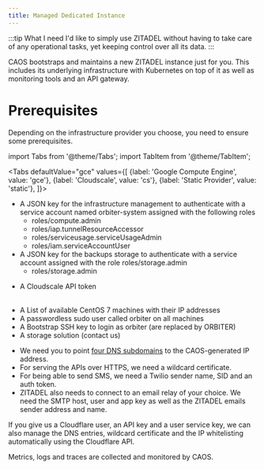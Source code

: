 ```yaml
---
title: Managed Dedicated Instance
---
```


:::tip What I need
I'd like to simply use ZITADEL without having to take care of any operational tasks, yet keeping control over all its data.
:::

CAOS bootstraps and maintains a new ZITADEL instance just for you. This includes its underlying infrastructure with Kubernetes on top of it as well as monitoring tools and an API gateway.

# Prerequisites

Depending on the infrastructure provider you choose, you need to ensure some prerequisites.

import Tabs from '@theme/Tabs';
import TabItem from '@theme/TabItem';

<Tabs
  defaultValue="gce"
  values={[
    {label: 'Google Compute Engine', value: 'gce'},
    {label: 'Cloudscale', value: 'cs'},
    {label: 'Static Provider', value: 'static'},
  ]}>
  <TabItem value="gce">
    <ul>
        <li>
            A JSON key for the infrastructure management to authenticate with a service account named orbiter-system assigned with the following roles
            <ul>
                <li>roles/compute.admin</li>
                <li>roles/iap.tunnelResourceAccessor</li>
                <li>roles/serviceusage.serviceUsageAdmin</li>
                <li>roles/iam.serviceAccountUser</li>
            </ul>
        </li>
        <li>
            A JSON key for the backups storage to authenticate with a service account assigned with the role roles/storage.admin
            <ul>
                <li>roles/storage.admin</li>
            </ul>
        </li>
    </ul>
  </TabItem>
  <TabItem value="cs">
    <ul>
        <li>A Cloudscale API token</li>        
    </ul>
  </TabItem>
  <TabItem value="static">
    <ul>
        <li>A List of available CentOS 7 machines with their IP addresses</li>
        <li>A passwordless sudo user called orbiter on all machines</li>
        <li>A Bootstrap SSH key to login as orbiter (are replaced by ORBITER)</li>
        <li>A storage solution (contact us)</li>
    </ul>
  </TabItem>
</Tabs>

- We need you to point [four DNS subdomains](/docs/apis/domains) to the CAOS-generated IP address.
- For serving the APIs over HTTPS, we need a wildcard certificate.
- For being able to send SMS, we need a Twilio sender name, SID and an auth token.
- ZITADEL also needs to connect to an email relay of your choice. We need the SMTP host, user and app key as well as the ZITADEL emails sender address and name.

If you give us a Cloudflare user, an API key and a user service key, we can also manage the DNS entries, wildcard certificate and the IP whitelisting automatically using the Cloudflare API.

Metrics, logs and traces are collected and monitored by CAOS.
